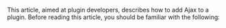 This article, aimed at plugin developers, describes how to add Ajax to a plugin. Before reading this article, you should be familiar with the following: 
